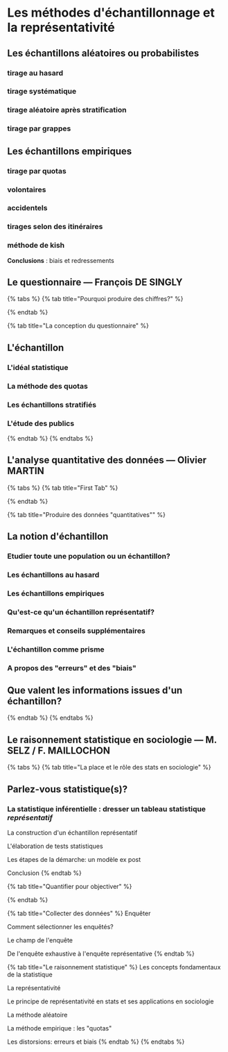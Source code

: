 # Les méthodes d'échantillonnage et la représentativité

## Les échantillons aléatoires ou probabilistes

### tirage au hasard

### tirage systématique

### tirage aléatoire après stratification

### tirage par grappes

## **Les échantillons empiriques**

### tirage par quotas

### volontaires

### accidentels

### tirages selon des itinéraires

### méthode de kish

**Conclusions** : biais et redressements

## Le questionnaire — François DE SINGLY

{% tabs %}
{% tab title="Pourquoi produire des chiffres?" %}

{% endtab %}

{% tab title="La conception du questionnaire" %}
## L'échantillon

### L'idéal statistique

### La méthode des quotas

### Les échantillons stratifiés

### L'étude des publics
{% endtab %}
{% endtabs %}

## L'analyse quantitative des données — Olivier MARTIN

{% tabs %}
{% tab title="First Tab" %}

{% endtab %}

{% tab title="Produire des données \"quantitatives\"" %}
## La notion d'échantillon

### Etudier toute une population ou un échantillon?

### Les échantillons au hasard

### Les échantillons empiriques

### Qu'est-ce qu'un échantillon représentatif?

### Remarques et conseils supplémentaires

### L'échantillon comme prisme

### A propos des "erreurs" et des "biais"

## Que valent les informations issues d'un échantillon?
{% endtab %}
{% endtabs %}

## Le raisonnement statistique en sociologie — M. SELZ / F. MAILLOCHON

{% tabs %}
{% tab title="La place et le rôle des stats en sociologie" %}
## Parlez-vous statistique\(s\)?

### La statistique inférentielle : dresser un tableau statistique _représentatif_

La construction d'un échantillon représentatif

L'élaboration de tests statistiques

Les étapes de la démarche: un modèle ex post

Conclusion
{% endtab %}

{% tab title="Quantifier pour objectiver" %}

{% endtab %}

{% tab title="Collecter des données" %}
Enquêter

Comment sélectionner les enquêtés?

Le champ de l'enquête

De l'enquête exhaustive à l'enquête représentative
{% endtab %}

{% tab title="Le raisonnement statistique" %}
Les concepts fondamentaux de la statistique

La représentativité

Le principe de représentativité en stats et ses applications en sociologie

La méthode aléatoire

La méthode empirique : les "quotas"

Les distorsions: erreurs et biais
{% endtab %}
{% endtabs %}

